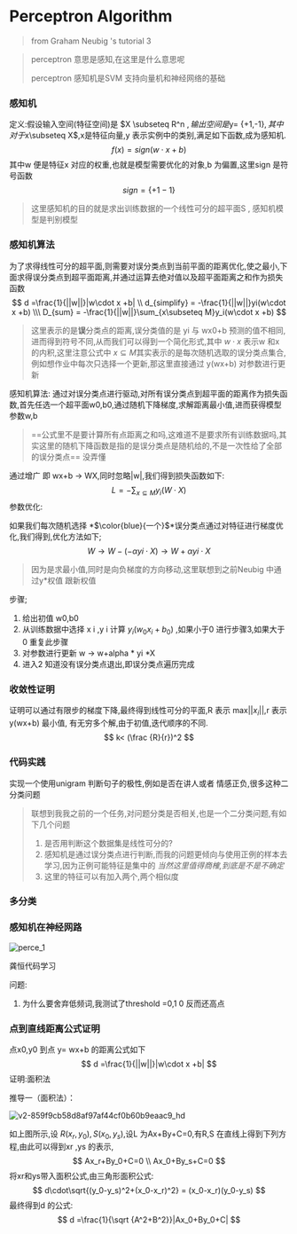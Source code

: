 # Perceptron Algorithm 

> from Graham Neubig 's tutorial 3

>  perceptron 意思是感知,在这里是什么意思呢
>
>  perceptron 感知机是SVM 支持向量机和神经网络的基础

### 感知机

定义:假设输入空间(特征空间)是 $X \subseteq R^n $,输出空间是$y= \{+1,-1\}$,其中对于$x\subseteq X$,x是特征向量,y 表示实例中的类别,满足如下函数,成为感知机.
$$
f(x) = sign(w\cdot x + b)
$$
其中w 便是特征x 对应的权重,也就是模型需要优化的对象,b 为偏置,这里sign 是符号函数
$$
sign = \lbrace \begin{equation}+1-1\rbrace \end{equation}
$$

> 这里感知机的目的就是求出训练数据的一个线性可分的超平面S , 感知机模型是判别模型



### 感知机算法

为了求得线性可分的超平面,则需要对误分类点到当前平面的距离优化,使之最小,下面求得误分类点到超平面距离,并通过运算去绝对值以及超平面距离之和作为损失函数
$$
d =\frac{1}{||w||}|w\cdot x +b|  \\
d_{simplify} = -\frac{1}{||w||}yi(w\cdot x +b) \\\
D_{sum} = -\frac{1}{||w||}\sum_{x\subseteq M}y_i(w\cdot x +b)
$$

> 这里表示的是**误**分类点的距离,误分类值的是 yi 与 wx0+b 预测的值不相同,进而得到符号不同,从而我们可以得到一个简化形式,其中 $w\cdot x​$ 表示w 和x 的内积,这里注意公式中 $x\subseteq M​$ 其实表示的是每次随机选取的误分类点集合,例如想作业中每次只选择一个更新,那这里直接通过 y(wx+b) 对参数进行更新

感知机算法: 通过对误分类点进行驱动,对所有误分类点到超平面的距离作为损失函数,首先任选一个超平面w0,b0,通过随机下降梯度,求解距离最小值,进而获得模型参数w,b

> ==公式里不是要计算所有点距离之和吗,这难道不是要求所有训练数据吗,其实这里的随机下降函数是指的是误分类点是随机给的,不是一次性给了全部的误分类点== 没弄懂

通过增广 即 wx+b -> WX,同时忽略|w|,我们得到损失函数如下:
$$
L = -\sum_{x\subseteq M}y_i(W\cdot X)
$$
参数优化:

 如果我们每次随机选择 *$\color{blue}{一个}$*误分类点通过对特征进行梯度优化,我们得到,优化方法如下;
$$
W \rightarrow W-(-\alpha yi\cdot X) \rightarrow W+\alpha yi\cdot X
$$

> 因为是求最小值,同时是向负梯度的方向移动,这里联想到之前Neubig 中通过y*权值 跟新权值

步骤;

1. 给出初值 w0,b0
2. 从训练数据中选择 x i ,y i 计算 $y_i(w_0x_i+b_0)$ ,如果小于0 进行步骤3,如果大于0 重复此步骤
3. 对参数进行更新 w -> w+alpha * yi *X
4. 进入2 知道没有误分类点退出,即误分类点遍历完成





### 收敛性证明

证明可以通过有限步的梯度下降,最终得到线性可分的平面,R 表示 max||$x_i$||,r 表示 y(wx+b) 最小值, 有无穷多个解,由于初值,迭代顺序的不同.
$$
k< (\frac {R}{r})^2
$$

### 代码实践

实现一个使用unigram 判断句子的极性,例如是否在讲人或者 情感正负,很多这种二分类问题

> 联想到我我之前的一个任务,对问题分类是否相关,也是一个二分类问题,有如下几个问题
>
> 1. 是否用判断这个数据集是线性可分的?
> 2. 感知机是通过误分类点进行判断,而我的问题更倾向与使用正例的样本去学习,因为正例可能特征是集中的 *当然这里值得商榷,到底是不是不确定*
> 3. 这里的特征可以有加入两个,两个相似度



### 多分类

### 感知机在神经网路

![perce_1](/home/oliver/Documents/moocs_homework/photo/perce_1.png)





龚恒代码学习

问题: 

1. 为什么要舍弃低频词,我测试了threshold =0,1 0 反而还高点

### 点到直线距离公式证明

点x0,y0 到点 y= wx+b 的距离公式如下
$$
d =\frac{1}{||w||}|w\cdot x +b|
$$
证明:面积法

推导一（面积法）：

![v2-859f9cb58d8af97af44cf0b60b9eaac9_hd](/home/oliver/Documents/moocs_homework/photo/v2-859f9cb58d8af97af44cf0b60b9eaac9_hd.jpg)

如上图所示,设 $R(x_r,y_0),S(x_0,y_s)$,设L 为Ax+By+C=0,有R,S 在直线上得到下列方程,由此可以得到xr ,ys 的表示,
$$
Ax_r+By_0+C=0 \\
Ax_0+By_s+C=0
$$
将xr和ys带入面积公式,由三角形面积公式:
$$
d\cdot\sqrt{(y_0-y_s)^2+(x_0-x_r)^2} = (x_0-x_r)(y_0-y_s)
$$
最终得到d 的公式:
$$
d =\frac{1}{\sqrt {A^2+B^2}}|Ax_0+By_0+C|
$$


